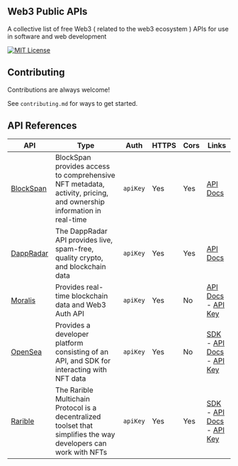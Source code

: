 ## Web3 Public APIs

A collective list of free Web3 \( related to the web3 ecosystem \) APIs for use in software and web development

[![MIT License](https://img.shields.io/badge/License-MIT-green.svg)](https://choosealicense.com/licenses/mit/)

## Contributing

Contributions are always welcome\!

See `contributing.md` for ways to get started\.

## API References

|API|Type|Auth|HTTPS|Cors|Links|
|---|---|---|---|---|---|
|[BlockSpan](https://docs.blockspan.com/reference/getting-started)|BlockSpan provides access to comprehensive NFT metadata\, activity\, pricing\, and ownership information in real\-time|`apiKey`|Yes|Yes|[API Docs](https://docs.blockspan.com/reference/getting-started)|
|[DappRadar](https://dappradar.com)|The DappRadar API provides live\, spam\-free\, quality crypto\, and blockchain data|`apiKey`|Yes|Yes|[API Docs](https://dappradar.com/api)|
|[Moralis](https://moralis.io/ "Moralist Website")|Provides real\-time blockchain data and Web3 Auth API|`apiKey`|Yes|No|[API Docs](https://docs.moralis.io/web3-data-api/evm/reference "API Docs") \- [API Key](https://admin.moralis.io/login "Moralis API Key Page")|
|[OpenSea](https://docs.opensea.io/)|Provides a developer platform consisting of an API\, and SDK for interacting with NFT data|`apiKey`|Yes|No|[SDK](https://github.com/projectopensea/opensea-js) \- [API Docs](https://docs.opensea.io/reference/api-overview) \- [API Key](https://docs.opensea.io/reference/api-keys)|
|[Rarible](docs.rarible.org)|The Rarible Multichain Protocol is a decentralized toolset that simplifies the way developers can work with NFTs|`apiKey`|Yes|Yes|[SDK](https://github.com/rarible/sdk) \- [API Docs](https://docs.rarible.org/) \- [API Key](https://api.rarible.org/registration)|